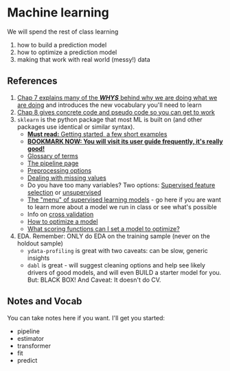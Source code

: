 # Machine learning

We will spend the rest of class learning 
1. how to build a prediction model
1. how to optimize a prediction model
1. making that work with real world (messy!) data

## References

1. [Chap 7 explains many of the _**WHYS**_ behind why we are doing what we are doing](https://ledatascifi.github.io/ledatascifi-2025/content/05/03_ML.html) and introduces the new vocabulary you'll need to learn
1. [Chap 8 gives concrete code and pseudo code so you can get to work](https://ledatascifi.github.io/ledatascifi-2025/content/05/04a_SKLearn.html)
1. `sklearn` is the python package that most ML is built on (and other packages use identical or similar syntax).
    - [**Must read:** Getting started, a few short examples](https://scikit-learn.org/stable/getting_started.html) 
    - **[BOOKMARK NOW: You will visit its user guide frequently, it's really good!](https://scikit-learn.org/stable/user_guide.html)**
    - [Glossary of terms](https://scikit-learn.org/stable/glossary.html)
    - [The pipeline page](https://scikit-learn.org/stable/modules/compose.html)
    - [Preprocessing options](https://scikit-learn.org/stable/modules/preprocessing.html)
    - [Dealing with missing values](https://scikit-learn.org/stable/modules/impute.html)
    - Do you have too many variables? Two options: [Supervised feature selection](https://scikit-learn.org/stable/modules/feature_selection.html) or [unsupervised](https://scikit-learn.org/stable/modules/unsupervised_reduction.html)
    - [The "menu" of supervised learning models](https://scikit-learn.org/stable/supervised_learning.html) - go here if you are want to learn more about a model we run in class or see what's possible
    - Info on [cross validation](https://scikit-learn.org/stable/modules/cross_validation.html)
    - [How to optimize a model](https://scikit-learn.org/stable/modules/grid_search.html)
    - [What scoring functions can I set a model to optimize?](https://scikit-learn.org/stable/modules/model_evaluation.html)
1. EDA. Remember: ONLY do EDA on the training sample (never on the holdout sample)
    - `ydata-profiling` is great with two caveats: can be slow, generic insights
    - `dabl` is great - will suggest cleaning options and help see likely drivers of good models, and will even BUILD a starter model for you. But: BLACK BOX! And Caveat: It doesn't do CV.

## Notes and Vocab

You can take notes here if you want. I'll get you started:
- pipeline
- estimator
- transformer
- fit
- predict 
